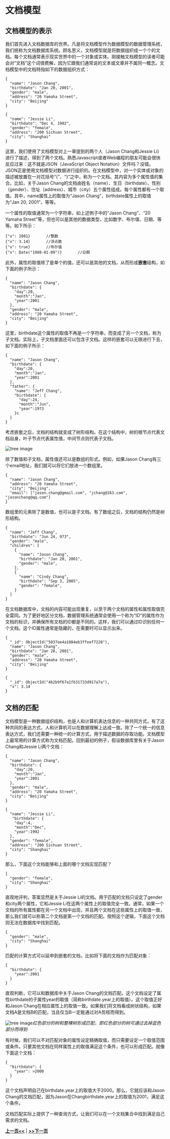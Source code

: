 # 文档模型

## 文档模型的表示

我们首先进入文档数据库的世界。凡是将文档模型作为数据模型的数据管理系统，我们统称为文档数据库系统。顾名思义，文档模型就是将数据组织成一个个的文档。每个文档通常表示现实世界中的一个对象或实体。刚接触文档模型的读者可能会对“文档”这个词很费解，因为它跟我们通常说的文本或文章并不属同一概念。文档模型中的文档特指如下的数据组织方式：

```bson
{
  "name": "Jason Chang",
  "birthdate": "Jan 20, 2001",
  "gender": "male",
  "address": "20 Yamaha Street",
  "city": "Beijing"
}

{
  "name": "Jessie Li",
  "birthdate": "Dec 4, 1992",
  "gender": "female",
  "address": "200 Sichuan Street",
  "city": "Shanghai"
}
```

这里，我们使用了文档模型对上一章提到的两个人（Jason Chang和Jessie Li）进行了描述，得到了两个文档。熟悉Javascript或者Web编程的朋友可能会很快反应过来：这不就是JSON（JavaScript Object Notation）文件吗？没错。JSON正是使用文档模型对数据进行组织的。在文档模型中，对一个实体或对象的描述被放置在一对花括号“{”、“}”之中，称为一个文档。其内容为多个属性值的集合。比如，关于Jason Chang的文档由姓名（name）、生日（birthdate）、性别（gender）、住址（address）、城市（city）五个属性组成。每个属性都有一个取值。其中，name属性上的取值为“Jason Chang”，birthdate属性上的取值为“Jan 20, 2001”，等等。

一个属性的取值通常为一个字符串，如上述例子中的“Jason Chang”、“20 Yamaha Street”等，但也可以是其他的数据类型，比如数字、布尔值、日期、等等。如下所示：

```bson
{"x": 2001}       //整数
{"x": 3.14}       //浮点数
{"x": true}       //布尔值
{"x": Date("1988-01-09")}       //日期
```

此外，属性的取值除了是单个的值，还可以是其他的文档，从而形成**嵌套**结构，如下面的例子所示：

```bson
{
  "name": "Jason Chang",
  "birthdate": {
    "day":20,
    "month":"Jan",
    "year":2001
  },
  "gender": "male",
  "address": "20 Yamaha Street",
  "city": "Beijing"
}
```

这里，birthdate这个属性的取值不再是一个字符串，而变成了另一个文档，称为子文档。实际上，子文档里面还可以包含子文档。这样的嵌套可以无限进行下去，如下面的例子所示：

```bson
{
  "name": "Jason Chang",
  "birthdate": {
    "day":20,
    "month":"Jan",
    "year":2001
  },
  "father": {
    "name": "Jeff Chang",
    "birthdate": {
      "day":24,
      "month":"Jun",
      "year":1973
    }c
  }
}
```

考虑嵌套之后，文档的结构就变成了树形结构。在这个结构中，树的根节点代表文档自身，叶子节点代表属性值，中间节点则代表子文档。

![tree image](chapter2.2.1.jpg)

除了数值和子文档，属性值还可以是数组的形式。例如，如果Jason Chang有三个email地址，我们就可以将它们放进一个数组里。

```bson
{
  "name": "Jason Chang",
  "address": "20 Yamaha Street",
  "city": "Beijing",
  "email": ["jason.chang@gmail.com", "jchang@163.com", "jasonchang@qq.com"]
}
```

数组里的元素除了是数值，也可以是子文档。有了数组之后，文档的结构仍然是树形结构。

```bson
{
  "name": "Jeff Chang",
  "birthdate": "Jun 24, 973",
  "gender": "male",
  "children": [
    {
      "name": "Jason Chang",
      "birthdate": "Jan 20, 2001",
      "gender": "male",
    },
    {
      "name": "Cindy Chang",
      "birthdate": "Sep 3, 2005",
      "gender": "female",
    }
  ]
}
```

在文档数据库中，文档的内容可能出现重复，以至于两个文档的属性和属性取值完全雷同。为了更好地区分文档，数据管理系统通常会使用一个称为“ID”的属性作为文档的标识，并确保所有文档的ID都是不同的。这样，我们可以通过ID识别任何一个文档。这个ID属性通常是隐藏的，在需要时可以显示出来。

```bson
{
  "_id": ObjectId("5037ee4a1084eb3ffeef7228"),
  "name": "Jason Chang",
  "birthdate": "Jan 20, 2001",
  "gender": "male",
  "address": "20 Yamaha Street",
  "city": "Beijing"
}

{
  "_id": ObjectId("4b2b9f67a1f631733d917a7a"),
  "x": 3.14
}
```

## 文档的匹配

文档模型是一种数据组织结构，也是人和计算机表达信息的一种共同方式。有了这种共同的表达方式，人和计算机可以在数据理解上达成一致。除了一个统一的信息表达方式，我们还需要一种统一的计算方式，用于描述数据的存取功能。文档模型上最常用的计算方式称为文档匹配。回到最初的例子，假设数据库里有关于Jason Chang和Jessie Li两个文档：

```bson
{
  "name": "Jason Chang",
  "birthdate": {
    "day":20,
    "month":"Jan",
    "year":2001
  },
  "gender": "male",
  "address": "20 Yamaha Street",
  "city": "Beijing"
}

{
  "name": "Jessie Li",
   "birthdate": {
    "day":4,
    "month":"Dec",
    "year":1992
  },
  "gender": "female",
  "address": "200 Sichuan Street",
  "city": "Shanghai"
}
```

那么，下面这个文档能够和上面的哪个文档实现匹配？

```bson
{
  "gender": "female",
  "city": "Shanghai"
}
```

直观地评判，答案显然是关于Jessie Li的文档。用于匹配的文档只设定了gender和city两个属性，它和Jessie Li在这两个属性上的取值完全一致。通常，如果一个文档的所有属性都在另一个文档中出现，并且两个文档在这些属性上的取值一致，那么我们就可以称第二个文档是第一个文档的匹配。按照这个逻辑，下面这个文档则无法在数据库中找到匹配。

```bson
{
  "gender": "male",
  "city": "Shanghai"
}
```

匹配的计算方式可以延申到嵌套的文档，比如将下面的文档作为匹配对象：

```bson
{
  "birthdate": {
    "year":2001
  }
}
```

直观判断，它可以和数据库中关于Jason Chang的文档匹配。这个文档设定了属性birthdate的子属性year的取值（简称birthdate.year上的取值）。这个取值正好和Jason Chang在相应属性上的取值一致。如果我们将文档看成树状结构，如果文档A是文档B的匹配，当且仅当B一定能通过对A剪枝而得到。

![tree image](chapter2.2.2.jpg)*红色部分的树和整棵树形成匹配，即红色部分的树可通过去掉蓝色部分而得到*



有时候，我们可以不对匹配对象的属性设定精确取值，而只需要设定一个取值范围或条件。只要其他文档在同样属性上的取值满足这个条件，也可以形成匹配。就像下面这个文档：

```bson
{
  "birthdate": {
    "year": >2000
  }
}
```

这个文档声明自己在birthdate.year上的取值大于2000。那么，它就应该和Jason Chang的文档匹配，因为Jason在Changbirthdate.year上的取值为2001，满足这个条件。

文档匹配实际上提供了一种查询方式，让我们可以在一个文档集合中找到满足自己需求的文档。

[**上一页<<**](chapter2.1.md) | [**>>下一页**](chapter2.3.md)
